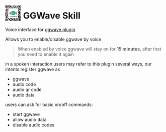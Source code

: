 # <img src='gg.jpg' card_color='#00ff00' width='50' height='50' style='vertical-align:bottom'/> GGWave Skill

Voice interface for [ggwave plugin](https://github.com/OpenVoiceOS/ovos-audio-transformer-plugin-ggwave)

Allows you to enable/disable ggwave by voice

> When enabled by voice ggwave will stay on for **15 minutes**, after that you need to enable it again

in a spoken interaction users may refer to this plugin several ways, our intents register ggwave as
- ggwave
- audio code
- audio qr code
- audio data

users can ask for basic on/off commands:
- start ggwave
- allow audio data
- disable audio codes
